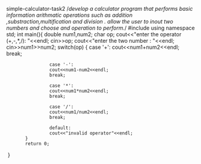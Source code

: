  simple-calculator-task2
/*develop a calculator program that performs basic information arithmatic
 operations such as addition ,substraction,multification and division . 
 allow the user to inout two numbers and choose and operation to perform.*/
 #include<iostream>
 using namespace std;
 int main(){
           double num1,num2;
           char op;
           cout<<"enter the operator (+,-,*,/):     "<<endl;
           cin>>op;
           cout<<"enter the two number :      "<<endl; 
           cin>>num1>>num2;
           switch(op)
           {
                    case '+':
                    cout<<num1+num2<<endl;
                    break;

                    case '-':
                    cout<<num1-num2<<endl;
                    break;

                    case '*':
                    cout<<num1*num2<<endl;
                    break;

                    case '/':
                    cout<<num1/num2<<endl;
                    break;

                    default:
                    cout<<"invalid operator"<<endl;
           }
           return 0;
 }
